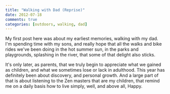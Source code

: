 ```yaml
---
title: "Walking with Dad (Reprise)"
date: 2012-07-18
comments: true
categories: [outdoors, walking, dad]
---
```


My first post here was about my earliest memories, walking with my dad.
I'm spending time with my sons, and really hope that all the walks and
bike rides we've been doing in the hot summer sun, in the parks and
playgrounds, splashing in the river, that some of that delight also
sticks.

It's only later, as parents, that we truly begin to appreciate what
we gained as children, and what we sometimes lose or lack in adulthood.
This year has definitely been about discovery, and personal growth. And
a large part of that is about listening to the Zen masters that are my
children, that remind me on a daily basis how to live simply, well, and
above all, Happy.


